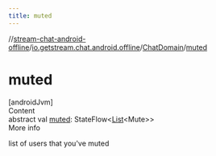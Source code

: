 ```yaml
---
title: muted
---
```

//[stream-chat-android-offline](../../../index.md)/[io.getstream.chat.android.offline](../index.md)/[ChatDomain](index.md)/[muted](muted.md)



# muted  
[androidJvm]  
Content  
abstract val [muted](muted.md): StateFlow&lt;[List](https://kotlinlang.org/api/latest/jvm/stdlib/kotlin.collections/-list/index.html)&lt;Mute&gt;&gt;  
More info  


list of users that you've muted

  



